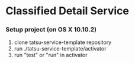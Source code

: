 Classified Detail Service
=================================

### Setup project (on OS X 10.10.2)
1. clone tatsu-service-template repository
2. run ./tatsu-service-template/activator
3. run "test" or "run" in activator
